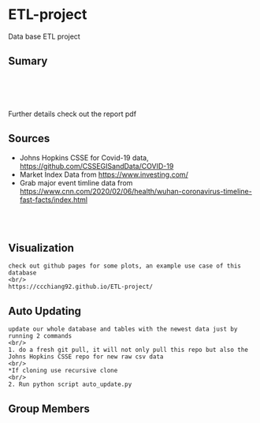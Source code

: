 # ETL-project
Data base ETL project
## Sumary
<br/>
<br/>
<br/>
<br/>
Further details check out the report pdf

## Sources
* Johns Hopkins CSSE for Covid-19 data, https://github.com/CSSEGISandData/COVID-19
* Market Index Data from https://www.investing.com/
* Grab major event timline data from https://www.cnn.com/2020/02/06/health/wuhan-coronavirus-timeline-fast-facts/index.html
<br/>
<br/>

## Visualization 
    check out github pages for some plots, an example use case of this database
    <br/>
    https://ccchiang92.github.io/ETL-project/

## Auto Updating
    update our whole database and tables with the newest data just by running 2 commands
    <br/>
    1. do a fresh git pull, it will not only pull this repo but also the Johns Hopkins CSSE repo for new raw csv data
    <br/>
    *If cloning use recursive clone
    <br/>
    2. Run python script auto_update.py



## Group Members
